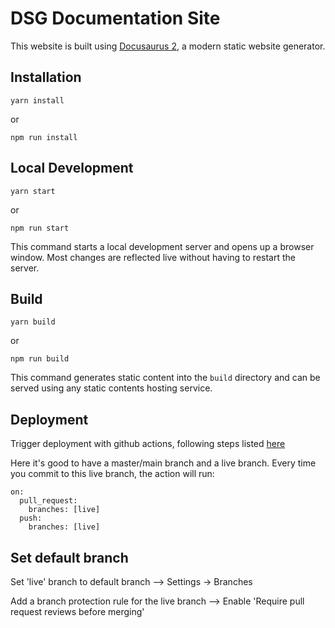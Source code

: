 
# DSG Documentation Site

This website is built using [Docusaurus 2](https://docusaurus.io/), a modern static website generator.


## Installation

```console
yarn install 
```
or 
```console
npm run install 
```

## Local Development

```console
yarn start
```
or
```console
npm run start
```

This command starts a local development server and opens up a browser window. Most changes are reflected live without having to restart the server.

## Build

```console
yarn build
```
or
```console
npm run build
```

This command generates static content into the `build` directory and can be served using any static contents hosting service.


## Deployment

Trigger deployment with github actions, following steps listed [here](https://docusaurus.io/docs/next/deployment#triggering-deployment-with-github-actions)

Here it's good to have a master/main branch and a live branch. Every time you commit to this live branch, the action will run:

```console
on:
  pull_request:
    branches: [live]
  push:
    branches: [live]
```

## Set default branch

Set 'live' branch to default branch --> Settings -> Branches

Add a branch protection rule for the live branch --> Enable 'Require pull request reviews before merging'